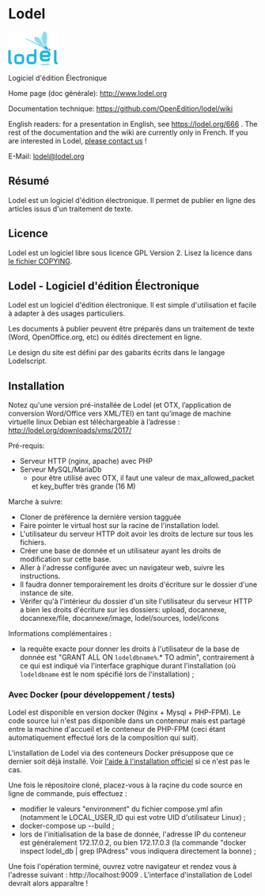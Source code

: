 Lodel 
=====

<img src="https://github.com/OpenEdition/lodel/blob/master/share/images/lodel_couleur.png" width="100">

Logiciel d'édition Électronique

Home page (doc générale): http://www.lodel.org

Documentation technique: https://github.com/OpenEdition/lodel/wiki

English readers: for a presentation in English, see https://lodel.org/666 . The rest of the documentation and the wiki are currently only in French. If you are interested in Lodel, [please contact us](lodel@lodel.org) !  
    
E-Mail: lodel@lodel.org

Résumé
-------

Lodel est un logiciel d'édition électronique. Il permet de publier en ligne des articles issus d'un traitement de texte.


Licence
-------

Lodel est un logiciel libre sous licence GPL Version 2. Lisez la licence dans [le fichier COPYING](https://github.com/OpenEdition/lodel/blob/master/COPYING).


Lodel - Logiciel d'édition Électronique
----------------------------------------

Lodel est un logiciel d'édition électronique. Il est simple d'utilisation et
facile à adapter à des usages particuliers.

Les documents à publier peuvent être préparés dans un traitement de texte (Word,
OpenOffice.org, etc) ou édités directement en ligne.

Le design du site est défini par des gabarits écrits dans le langage Lodelscript.

Installation
------------

Notez qu'une version pré-installée de Lodel (et OTX, l’application de conversion Word/Office vers XML/TEI) en tant qu’image de machine virtuelle linux Debian est téléchargeable à l’adresse : http://lodel.org/downloads/vms/2017/


Pré-requis:
  - Serveur HTTP (nginx, apache) avec PHP
  - Serveur MySQL/MariaDb
    - pour être utilisé avec OTX, il faut une valeur de max_allowed_packet et key_buffer très grande (16 M)


Marche à suivre:
  - Cloner de préférence la dernière version tagguée
  - Faire pointer le virtual host sur la racine de l'installation lodel.
  - L'utilisateur du serveur HTTP doit avoir les droits de lecture sur tous les fichiers.
  - Créer une base de donnée et un utilisateur ayant les droits de modification sur cette base.
  - Aller à l'adresse configurée avec un navigateur web, suivre les instructions.
  - Il faudra donner temporairement les droits d'écriture sur le dossier d'une instance de site.
  - Vérifer qu'à l'intérieur du dossier d'un site l'utilisateur du serveur HTTP a bien les droits d'écriture sur les dossiers:
      upload, docannexe, docannexe/file, docannexe/image, lodel/sources, lodel/icons
      
Informations complémentaires :
  - la requête exacte pour donner les droits à l'utilisateur de la base de 
donnée est "GRANT ALL ON `lodeldbname%`.* TO admin", contrairement à ce qui est
indiqué via l'interface graphique durant l'installation (où `lodeldbname` est le nom spécifié lors de l'installation) ;
      
      

### Avec Docker (pour développement / tests) ###

Lodel est disponible en version docker (Nginx + Mysql + PHP-FPM). Le code 
source lui n'est pas disponible dans un conteneur mais est partagé entre la machine
d'accueil et le conteneur de PHP-FPM (ceci étant automatiquement effectué lors de la
composition qui suit).

L'installation de Lodel via des conteneurs Docker présuppose que ce dernier soit 
déjà installé. Voir [l'aide à l'installation officiel](https://docs.docker.com/engine/installation/)
si ce n'est pas le cas.

Une fois le répositoire cloné, placez-vous à la raçine du code source en ligne de 
commande, puis effectuez :
  - modifier le valeurs "environment" du fichier compose.yml afin (notamment le
    LOCAL_USER_ID qui est votre UID d'utilisateur Linux) ;
  - docker-compose up --build ;
  - lors de l'initialisation de la base de donnée, l'adresse IP du conteneur est généralement
    172.17.0.2, ou bien 172.17.0.3 (la commande "docker inspect lodel_db | grep IPAdress"
    vous indiquera directement la bonne) ; 
  
  Une fois l'opération terminé, ouvrez votre navigateur et rendez vous à l'adresse 
  suivant : http://localhost:9009 . L'interface d'installation de Lodel devrait alors
  apparaître !
